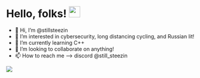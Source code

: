 # Hello, folks! <img src="https://raw.githubusercontent.com/MartinHeinz/MartinHeinz/master/wave.gif" width="30px">

- 👋 Hi, I’m @stillsteezin
- 👀 I’m interested in cybersecurity, long distancing cycling, and Russian lit!
- 🌱 I’m currently learning C++
- 💞️ I’m looking to collaborate on anything! 
- 📫 How to reach me --> discord @still_steezin


<img align="center" src="https://github-readme-stats.vercel.app/api/<CARD_TYPE>/?username=<USERNAME>&theme=<THEME_NAME>" />

<!---
stillsteezin/stillsteezin is a ✨ special ✨ repository because its `README.md` (this file) appears on your GitHub profile.
You can click the Preview link to take a look at your changes.
--->
